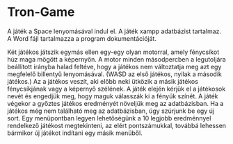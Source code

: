 # Tron-Game

A játék a Space lenyomásával indul el. A játék xampp adatbázist tartalmaz. A Word fájl tartalmazza a program dokumentációját.

Két játékos játszik egymás ellen egy-egy olyan motorral, amely fénycsíkot
húz maga mögött a képernyőn. A motor minden másodpercben a legutoljára beállított
irányba halad feltéve, hogy a játékos nem változtatja meg azt egy megfelelő billentyű
lenyomásával. (WASD az első játékos, nyilak a második játékos.)
Az a játékos veszít, aki előbb neki ütközik a másik játékos fénycsíkjának vagy a képernyő
szélének. A játék elején kérjük el a játékosok nevét és engedjük meg, hogy maguk
válasszák ki a fényük színét. A játék végekor a győztes játékos eredményét növeljük meg
az adatbázisban. Ha a játékos még nem található meg az adatbázisban, úgy szúrjunk be
egy új sort. Egy menüpontban legyen lehetőségünk a 10 legjobb eredménnyel rendelkező
játékost megtekinteni, az elért pontszámukkal, továbbá lehessen bármikor új játékot
indítani egy másik menüből.
